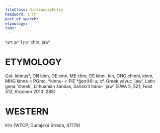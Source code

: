 ```yaml
---
fileClass: DictionaryEntry
headword: קין 1
part_of_speech: 
etymology: 
tags: 
---
```

קין 1
־ען
דער
'chin, jaw'

ETYMOLOGY
===========
Got. kinnus*, ON kinn, OE cinn, ME chin, OS kinni, kin, OHG chinni, kinni, MHG kinne < PGmc. *kinnu- < PIE *ĝen(H)-u; cf. Greek γένυς 'jaw', Latin gena 'cheek', Lithuanian žándas, Sanskrit hánu- 'jaw'
{EWA 5, 521, Feist 312, Kroonen 2013: 288}

WESTERN
========

kʲin {WTCP, Dunajská Streda, 47179}
